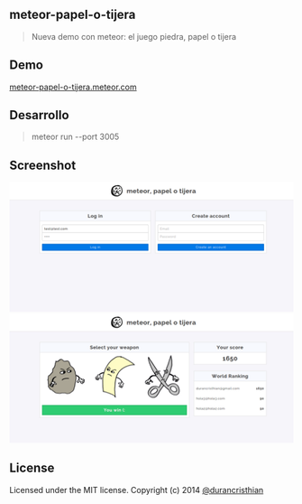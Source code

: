 meteor-papel-o-tijera
----------

> Nueva demo con meteor: el juego piedra, papel o tijera

Demo
----------
[meteor-papel-o-tijera.meteor.com](meteor-papel-o-tijera.meteor.com)

Desarrollo
----------
> meteor run --port 3005

Screenshot
----------
![meteor-papel-o-tijera](https://raw.githubusercontent.com/durancristhian/meteor-papel-o-tijera/master/screenshots/website-1.png)
![meteor-papel-o-tijera](https://raw.githubusercontent.com/durancristhian/meteor-papel-o-tijera/master/screenshots/website-2.png)

License
----------
Licensed under the MIT license.
Copyright (c) 2014 [@durancristhian](https://twitter.com/DuranCristhian)
